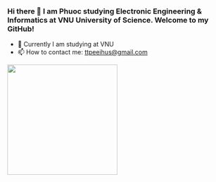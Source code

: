 ### Hi there 👋  I am Phuoc studying Electronic Engineering & Informatics at VNU University of Science. Welcome to my GitHub!
- 🌱 Currently I am studying at VNU
- 📫 How to contact me: ttpeeihus@gmail.com
<img src="https://octodex.github.com/images/megacat-2.png" height="250" width="250"/>
